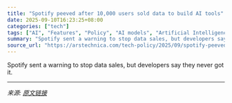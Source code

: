 ```yaml
---
title: "Spotify peeved after 10,000 users sold data to build AI tools"
date: 2025-09-10T16:23:25+08:00
categories: ["tech"]
tags: ["AI", "Features", "Policy", "AI models", "Artificial Intelligence", "decentralized ai", "solo ai", "spotify", "unwrapped", "vana", "wrapped"]
summary: "Spotify sent a warning to stop data sales, but developers say they never got it."
source_url: "https://arstechnica.com/tech-policy/2025/09/spotify-peeved-after-10000-users-sold-data-to-build-ai-tools/"
---
```


Spotify sent a warning to stop data sales, but developers say they never got it.

---

*来源: [原文链接](https://arstechnica.com/tech-policy/2025/09/spotify-peeved-after-10000-users-sold-data-to-build-ai-tools/)*
